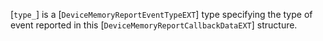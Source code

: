 [`type_`] is a [`DeviceMemoryReportEventTypeEXT`] type specifying
the type of event reported in this
[`DeviceMemoryReportCallbackDataEXT`] structure.